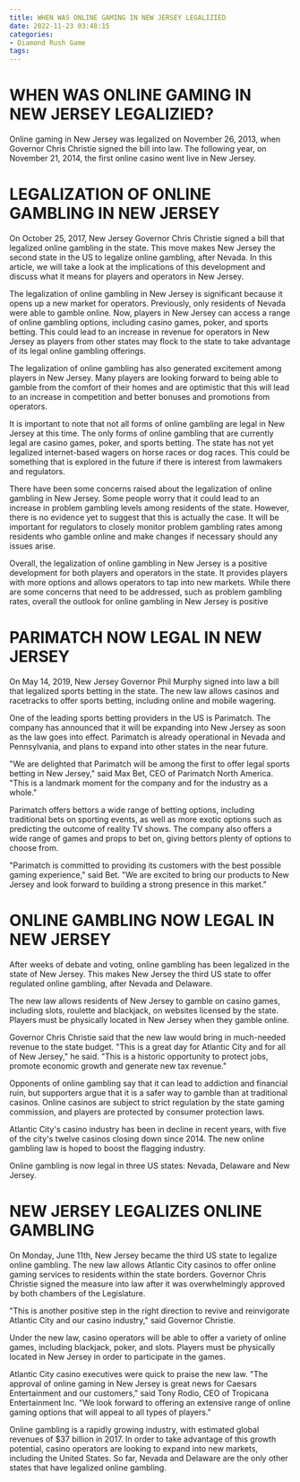 ```yaml
---
title: WHEN WAS ONLINE GAMING IN NEW JERSEY LEGALIZIED
date: 2022-11-23 03:48:15
categories:
- Diamond Rush Game
tags:
---
```



#  WHEN WAS ONLINE GAMING IN NEW JERSEY LEGALIZIED?

Online gaming in New Jersey was legalized on November 26, 2013, when Governor Chris Christie signed the bill into law. The following year, on November 21, 2014, the first online casino went live in New Jersey.

#  LEGALIZATION OF ONLINE GAMBLING IN NEW JERSEY

On October 25, 2017, New Jersey Governor Chris Christie signed a bill that legalized online gambling in the state. This move makes New Jersey the second state in the US to legalize online gambling, after Nevada. In this article, we will take a look at the implications of this development and discuss what it means for players and operators in New Jersey.

The legalization of online gambling in New Jersey is significant because it opens up a new market for operators. Previously, only residents of Nevada were able to gamble online. Now, players in New Jersey can access a range of online gambling options, including casino games, poker, and sports betting. This could lead to an increase in revenue for operators in New Jersey as players from other states may flock to the state to take advantage of its legal online gambling offerings.

The legalization of online gambling has also generated excitement among players in New Jersey. Many players are looking forward to being able to gamble from the comfort of their homes and are optimistic that this will lead to an increase in competition and better bonuses and promotions from operators.

It is important to note that not all forms of online gambling are legal in New Jersey at this time. The only forms of online gambling that are currently legal are casino games, poker, and sports betting. The state has not yet legalized internet-based wagers on horse races or dog races. This could be something that is explored in the future if there is interest from lawmakers and regulators.

There have been some concerns raised about the legalization of online gambling in New Jersey. Some people worry that it could lead to an increase in problem gambling levels among residents of the state. However, there is no evidence yet to suggest that this is actually the case. It will be important for regulators to closely monitor problem gambling rates among residents who gamble online and make changes if necessary should any issues arise.

Overall, the legalization of online gambling in New Jersey is a positive development for both players and operators in the state. It provides players with more options and allows operators to tap into new markets. While there are some concerns that need to be addressed, such as problem gambling rates, overall the outlook for online gambling in New Jersey is positive

#  PARIMATCH NOW LEGAL IN NEW JERSEY

On May 14, 2019, New Jersey Governor Phil Murphy signed into law a bill that legalized sports betting in the state. The new law allows casinos and racetracks to offer sports betting, including online and mobile wagering.

One of the leading sports betting providers in the US is Parimatch. The company has announced that it will be expanding into New Jersey as soon as the law goes into effect. Parimatch is already operational in Nevada and Pennsylvania, and plans to expand into other states in the near future.

"We are delighted that Parimatch will be among the first to offer legal sports betting in New Jersey," said Max Bet, CEO of Parimatch North America. "This is a landmark moment for the company and for the industry as a whole."

Parimatch offers bettors a wide range of betting options, including traditional bets on sporting events, as well as more exotic options such as predicting the outcome of reality TV shows. The company also offers a wide range of games and props to bet on, giving bettors plenty of options to choose from.

"Parimatch is committed to providing its customers with the best possible gaming experience," said Bet. "We are excited to bring our products to New Jersey and look forward to building a strong presence in this market."

#  ONLINE GAMBLING NOW LEGAL IN NEW JERSEY

After weeks of debate and voting, online gambling has been legalized in the state of New Jersey. This makes New Jersey the third US state to offer regulated online gambling, after Nevada and Delaware.

The new law allows residents of New Jersey to gamble on casino games, including slots, roulette and blackjack, on websites licensed by the state. Players must be physically located in New Jersey when they gamble online.

Governor Chris Christie said that the new law would bring in much-needed revenue to the state budget. "This is a great day for Atlantic City and for all of New Jersey," he said. "This is a historic opportunity to protect jobs, promote economic growth and generate new tax revenue."

Opponents of online gambling say that it can lead to addiction and financial ruin, but supporters argue that it is a safer way to gamble than at traditional casinos. Online casinos are subject to strict regulation by the state gaming commission, and players are protected by consumer protection laws.

Atlantic City's casino industry has been in decline in recent years, with five of the city's twelve casinos closing down since 2014. The new online gambling law is hoped to boost the flagging industry.

Online gambling is now legal in three US states: Nevada, Delaware and New Jersey.

#  NEW JERSEY LEGALIZES ONLINE GAMBLING

On Monday, June 11th, New Jersey became the third US state to legalize online gambling. The new law allows Atlantic City casinos to offer online gaming services to residents within the state borders. Governor Chris Christie signed the measure into law after it was overwhelmingly approved by both chambers of the Legislature.

"This is another positive step in the right direction to revive and reinvigorate Atlantic City and our casino industry," said Governor Christie.

Under the new law, casino operators will be able to offer a variety of online games, including blackjack, poker, and slots. Players must be physically located in New Jersey in order to participate in the games.

Atlantic City casino executives were quick to praise the new law. "The approval of online gaming in New Jersey is great news for Caesars Entertainment and our customers," said Tony Rodio, CEO of Tropicana Entertainment Inc. "We look forward to offering an extensive range of online gaming options that will appeal to all types of players."

Online gambling is a rapidly growing industry, with estimated global revenues of $37 billion in 2017. In order to take advantage of this growth potential, casino operators are looking to expand into new markets, including the United States. So far, Nevada and Delaware are the only other states that have legalized online gambling.